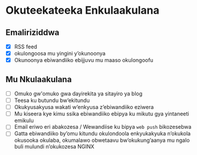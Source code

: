 # Okuteekateeka Enkulaakulana

## Emaliriziddwa

- [x] RSS feed
- [x] okulongoosa mu yingini y’okunoonya
- [x] Okunoonya ebiwandiiko ebijjuvu mu maaso okulongoofu

## Mu Nkulaakulana

- [ ] Omuko gw'omuko gwa dayirekita ya sitayiro ya blog
- [ ] Teesa ku butundu bw’ekitundu
- [ ] Okukyusakyusa wakati w’enkyusa z’ebiwandiiko eziwera
- [ ] Mu kiseera kye kimu ssika ebiwandiiko ebipya ku mikutu gya yintaneeti emikulu
- [ ] Email eriwo eri abakozesa / Wewandiise ku bipya `web push` bikozesebwa
- [ ] Gatta ebiwandiiko by’omu kitundu okulondoola enkyukakyuka n’okukola okusooka okulaba, okumalawo obwetaavu bw’okukung’aanya mu ngalo buli mulundi n’okukozesa NGINX